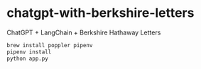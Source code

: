 # chatgpt-with-berkshire-letters

ChatGPT + LangChain + Berkshire Hathaway Letters

```bash
brew install poppler pipenv
pipenv install
python app.py
```
